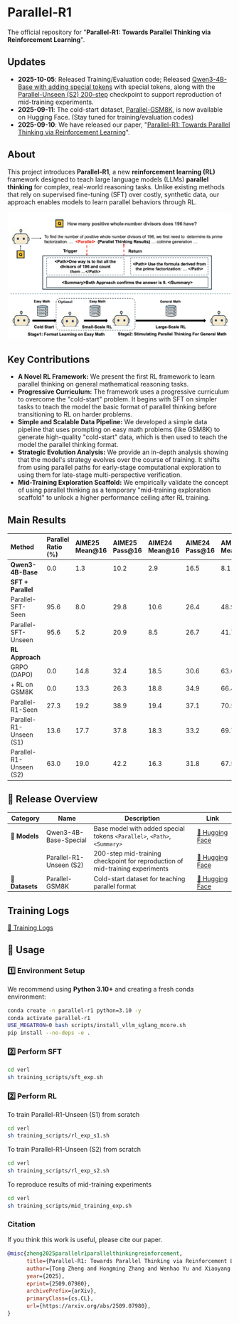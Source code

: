 
# **Parallel-R1**
The official repository for "**Parallel-R1: Towards Parallel Thinking via Reinforcement Learning**".

## **Updates**
* **2025-10-05**: Released Training/Evaluation code; Released [Qwen3-4B-Base with adding special tokens](https://huggingface.co/Parallel-R1) with special tokens, along with the [Parallel-Unseen (S2) 200-step](https://huggingface.co/Parallel-R1) checkpoint to support reproduction of mid-training experiments.
* **2025-09-11**: The cold-start dataset, [Parallel-GSM8K](https://huggingface.co/Parallel-R1), is now available on Hugging Face. (Stay tuned for training/evaluation codes)
* **2025-09-10**: We have released our paper, "[Parallel-R1: Towards Parallel Thinking via Reinforcement Learning](https://arxiv.org/abs/2509.07980)".


## **About**
This project introduces **Parallel-R1**, a new **reinforcement learning (RL)** framework designed to teach large language models (LLMs) **parallel thinking** for complex, real-world reasoning tasks. Unlike existing methods that rely on supervised fine-tuning (SFT) over costly, synthetic data, our approach enables models to learn parallel behaviors through RL.

![Parallel-R1框架图](./fig/framework.jpg)

## **Key Contributions**

* **A Novel RL Framework:** We present the first RL framework to learn parallel thinking on general mathematical reasoning tasks.
* **Progressive Curriculum:** The framework uses a progressive curriculum to overcome the "cold-start" problem. It begins with SFT on simpler tasks to teach the model the basic format of parallel thinking before transitioning to RL on harder problems.
* **Simple and Scalable Data Pipeline:** We developed a simple data pipeline that uses prompting on easy math problems (like GSM8K) to generate high-quality "cold-start" data, which is then used to teach the model the parallel thinking format.
* **Strategic Evolution Analysis:** We provide an in-depth analysis showing that the model's strategy evolves over the course of training. It shifts from using parallel paths for early-stage computational exploration to using them for late-stage multi-perspective verification.
* **Mid-Training Exploration Scaffold:** We empirically validate the concept of using parallel thinking as a temporary "mid-training exploration scaffold" to unlock a higher performance ceiling after RL training.

## **Main Results**

| Method | Parallel Ratio (%) | AIME25 Mean@16 | AIME25 Pass@16 | AIME24 Mean@16 | AIME24 Pass@16 | AMC23 Mean@16 | AMC23 Pass@16 | MATH Mean@1 | Avg. |
| :--- | :--- | :--- | :--- | :--- | :--- | :--- | :--- | :--- | :--- |
| **Qwen3-4B-Base** | 0.0 | 1.3 | 10.2 | 2.9 | 16.5 | 8.1 | 51.2 | 13.9 | 6.6 |
| **SFT + Parallel** | | | | | | | | | |
| Parallel-SFT-Seen | 95.6 | 8.0 | 29.8 | 10.6 | 26.4 | 48.9 | 79.2 | 76.6 | 36.0 |
| Parallel-SFT-Unseen | 95.6 | 5.2 | 20.9 | 8.5 | 26.7 | 41.7 | 80.1 | 71.5 | 31.7 |
| **RL Approach** | | | | | | | | | |
| GRPO (DAPO) | 0.0 | 14.8 | 32.4 | 18.5 | 30.6 | 63.6 | 85.1 | 83.5 | 45.1 |
| + RL on GSM8K | 0.0 | 13.3 | 26.3 | 18.8 | 34.9 | 66.4 | 82.2 | 82.6 | 45.3 |
| Parallel-R1-Seen | 27.3 | 19.2 | 38.9 | 19.4 | 37.1 | 70.5 | 85.0 | 86.7 | 48.9 |
| Parallel-R1-Unseen (S1) | 13.6 | 17.7 | 37.8 | 18.3 | 33.2 | 69.7 | 88.9 | 82.6 | 47.1 |
| Parallel-R1-Unseen (S2) | 63.0 | 19.0 | 42.2 | 16.3 | 31.8 | 67.5 | 91.5 | 84.5 | 46.8 |


## 🧱 Release Overview

| Category | Name | Description | Link |
|-----------|------|--------------|------|
| 🧠 **Models** | Qwen3-4B-Base-Special | Base model with added special tokens `<Parallel>`, `<Path>`, `<Summary>` | [🤗 Hugging Face](https://huggingface.co/Parallel-R1) |
|  | Parallel-R1-Unseen (S2) | 200-step mid-training checkpoint for reproduction of mid-training experiments| [🤗 Hugging Face](https://huggingface.co/Parallel-R1) |
| 📘 **Datasets** | Parallel-GSM8K | Cold-start dataset for teaching parallel format | [🤗 Hugging Face](https://huggingface.co/Parallel-R1) |

##  Training Logs



[🤗 Training Logs](https://api.wandb.ai/links/logical_reasoning/a538trv4)


## 🚀 Usage

### **1️⃣ Environment Setup**

We recommend using **Python 3.10+** and creating a fresh conda environment:

```bash
conda create -n parallel-r1 python=3.10 -y
conda activate parallel-r1
USE_MEGATRON=0 bash scripts/install_vllm_sglang_mcore.sh
pip install --no-deps -e .
```

### **2️⃣ Perform SFT**

```bash
cd verl
sh training_scripts/sft_exp.sh
```

### **2️⃣ Perform RL**
To train Parallel-R1-Unseen (S1) from scratch 
```bash
cd verl
sh training_scripts/rl_exp_s1.sh
```
To train Parallel-R1-Unseen (S2) from scratch 
```bash
cd verl
sh training_scripts/rl_exp_s2.sh
```

To reproduce results of mid-training experiments
```bash
cd verl
sh training_scripts/mid_training_exp.sh
```


### Citation

If you think this work is useful, please cite our paper.

```bibtex
@misc{zheng2025parallelr1parallelthinkingreinforcement,
      title={Parallel-R1: Towards Parallel Thinking via Reinforcement Learning}, 
      author={Tong Zheng and Hongming Zhang and Wenhao Yu and Xiaoyang Wang and Xinyu Yang and Runpeng Dai and Rui Liu and Huiwen Bao and Chengsong Huang and Heng Huang and Dong Yu},
      year={2025},
      eprint={2509.07980},
      archivePrefix={arXiv},
      primaryClass={cs.CL},
      url={https://arxiv.org/abs/2509.07980}, 
}

